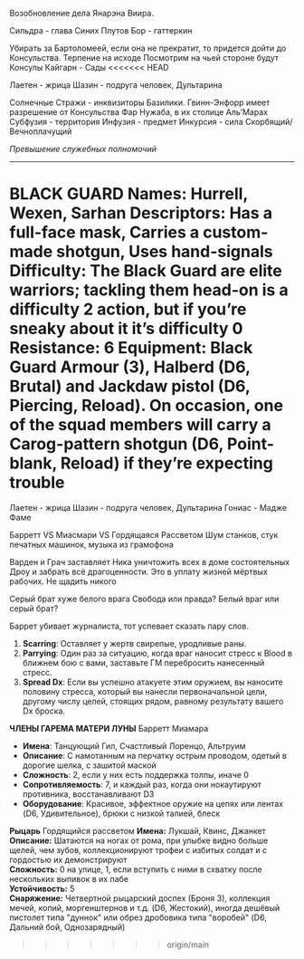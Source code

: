 Возобновление дела Янарэна Виира. 

Сильдра - глава Синих Плутов
Бор - гаттеркин

Убирать за Бартоломеей, если она не прекратит, то придется дойти до Консульства. Терпение на исходе
Посмотрим на чьей стороне будут Консулы
Кайгарн - Сады
<<<<<<< HEAD

Лаетен - жрица
Шазин - подруга человек, Дультарина 


Солнечные Стражи - инквизиторы Базилики. Гвинн-Энфорр имеет разрешение от Консульства
Фар Нужаба, в их столице Аль’Марах
Субфузия - территория
Инфузия - предмет
Инкурсия - сила
Скорбящий/Вечноплачущий 

*Превышение служебных полномочий* 

---
BLACK GUARD
Names: Hurrell, Wexen, Sarhan
Descriptors: Has a full-face mask, Carries a custom-made
shotgun, Uses hand-signals
**Difficulty**: The Black Guard are elite warriors; tackling
them head-on is a difficulty 2 action, but if
you’re sneaky about it it’s difficulty 0
**Resistance**: 6
**Equipment**: Black Guard Armour (3), Halberd (D6,
Brutal) and Jackdaw pistol (D6, Piercing,
Reload). On occasion, one of the squad members
will carry a Carog-pattern shotgun (D6,
Point-blank, Reload) if they’re expecting trouble
=======
Лаетен - жрица
Шазин - подруга человек, Дультарина 
Гониас - Мадже Фаме

Барретт VS Миасмари VS Гордящаяся Рассветом
Шум станков, стук печатных машинок, музыка из грамофона

Варден и Грач  заставляет Ника уничтожить всех в доме состоятельных Дроу и забрать всё драгоценности. Это в уплату жизней мёртвых рабочих. Не щадить никого 

Серый брат хуже белого врага
Свобода или правда? Белый враг или серый брат?

Баррет убивает журналиста, тот успевает сказать пару слов.

1. **Scarring**: Оставляет у жертв свирепые, уродливые раны.
2. **Parrying**: Один раз за ситуацию, когда враг наносит стресс к Blood в ближнем бою с вами, заставьте ГМ перебросить нанесенный стресс.
3. **Spread Dx**: Если вы успешно атакуете этим оружием, вы наносите половину стресса, который вы нанесли первоначальной цели, другому числу целей, стоящих рядом, равному результату вашего Dx броска.


**ЧЛЕНЫ ГАРЕМА МАТЕРИ ЛУНЫ**
Барретт Миамара
- **Имена**: Танцующий Гил, Счастливый Лоренцо, Альтруим
- **Описание**: С намотанным на перчатку острым проводом, одетый в дорогие шелка, с зашитой маской
- **Сложность**: 2, если у них есть поддержка толпы, иначе 0
- **Сопротивляемость**: 7, и каждый раз, когда они нокаутируют противника, восстанавливают D3
- **Оборудование**: Красивое, эффектное оружие на цепях или лентах (D6, Удивительное), брюки с низкой талией, блеск


**Рыцарь**
Гордящийся рассветом
**Имена:** Лукшай, Квинс, Джанкет  
**Описание:** Шатаются на ногах от рома, при улыбке видно больше щелей, чем зубов, коллекционируют трофеи с избитых солдат и с гордостью их демонстрируют  
**Сложность:** 0 на улице, 1, если вступить с ними в схватку после нескольких выпивок в их пабе  
**Устойчивость:** 5  
**Снаряжение:** Четвертной рыцарский доспех (Броня 3), коллекция мечей, копий, моргенштернов и т.д. (D6, Жестокий), иногда дешёвый пистолет типа "дуннок" или обрез дробовика типа "воробей" (D6, Дальний бой, Однозарядный)
>>>>>>> origin/main
